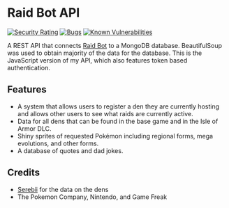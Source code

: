 # Raid Bot API
[![Security Rating](https://sonarcloud.io/api/project_badges/measure?project=dylanaz45_raid-bot-api-js&metric=security_rating)](https://sonarcloud.io/dashboard?id=dylanaz45_raid-bot-api-js)
[![Bugs](https://sonarcloud.io/api/project_badges/measure?project=dylanaz45_raid-bot-api-js&metric=bugs)](https://sonarcloud.io/dashboard?id=dylanaz45_raid-bot-api-js)
[![Known Vulnerabilities](https://snyk.io/test/github/dylanaz45/raid-bot-api-js/badge.svg?targetFile=package.json)](https://snyk.io/test/github/dylanaz45/raid-bot-api-js?targetFile=package.json)

A REST API that connects [Raid Bot](https://github.com/dylanaz45/raid-bot) to a MongoDB database. BeautifulSoup was 
used to obtain majority of the data for the database. This is the JavaScript version of my API, which also features
token based authentication.

## Features 
* A system that allows users to register a den they are currently hosting and allows other users to see what raids are
currently active.
* Data for all dens that can be found in the base game and in the Isle of Armor DLC.
* Shiny sprites of requested Pokémon including regional forms, mega evolutions, and other forms.
* A database of quotes and dad jokes.

## Credits
* [Serebii](https://serebii.net/) for the data on the dens
* The Pokemon Company, Nintendo, and Game Freak
